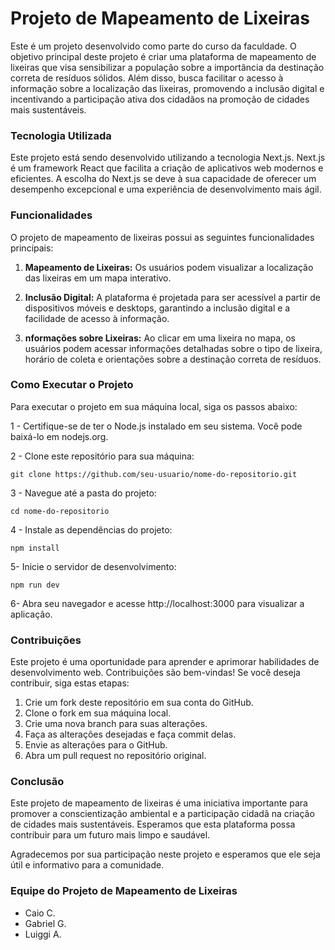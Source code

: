 # Projeto de Mapeamento de Lixeiras

Este é um projeto desenvolvido como parte do curso da faculdade. O objetivo principal deste projeto é criar uma plataforma de mapeamento de lixeiras que visa sensibilizar a população sobre a importância da destinação correta de resíduos sólidos. Além disso, busca facilitar o acesso à informação sobre a localização das lixeiras, promovendo a inclusão digital e incentivando a participação ativa dos cidadãos na promoção de cidades mais sustentáveis.

### Tecnologia Utilizada

Este projeto está sendo desenvolvido utilizando a tecnologia Next.js. Next.js é um framework React que facilita a criação de aplicativos web modernos e eficientes. A escolha do Next.js se deve à sua capacidade de oferecer um desempenho excepcional e uma experiência de desenvolvimento mais ágil.

### Funcionalidades

O projeto de mapeamento de lixeiras possui as seguintes funcionalidades principais:

1. **Mapeamento de Lixeiras:** Os usuários podem visualizar a localização das lixeiras em um mapa interativo.

2. **Inclusão Digital:** A plataforma é projetada para ser acessível a partir de dispositivos móveis e desktops, garantindo a inclusão digital e a facilidade de acesso à informação.

3. **nformações sobre Lixeiras:** Ao clicar em uma lixeira no mapa, os usuários podem acessar informações detalhadas sobre o tipo de lixeira, horário de coleta e orientações sobre a destinação correta de resíduos.

### Como Executar o Projeto

Para executar o projeto em sua máquina local, siga os passos abaixo:

1 - Certifique-se de ter o Node.js instalado em seu sistema. Você pode baixá-lo em nodejs.org.

2 - Clone este repositório para sua máquina:

```
git clone https://github.com/seu-usuario/nome-do-repositorio.git
```

3 - Navegue até a pasta do projeto:

```
cd nome-do-repositorio
```

4 - Instale as dependências do projeto:

```
npm install
```

5- Inicie o servidor de desenvolvimento:

```
npm run dev
```

6- Abra seu navegador e acesse http://localhost:3000 para visualizar a aplicação.

### Contribuições

Este projeto é uma oportunidade para aprender e aprimorar habilidades de desenvolvimento web. Contribuições são bem-vindas! Se você deseja contribuir, siga estas etapas:

1. Crie um fork deste repositório em sua conta do GitHub.
2. Clone o fork em sua máquina local.
3. Crie uma nova branch para suas alterações.
4. Faça as alterações desejadas e faça commit delas.
5. Envie as alterações para o GitHub.
6. Abra um pull request no repositório original.

### Conclusão

Este projeto de mapeamento de lixeiras é uma iniciativa importante para promover a conscientização ambiental e a participação cidadã na criação de cidades mais sustentáveis. Esperamos que esta plataforma possa contribuir para um futuro mais limpo e saudável.

Agradecemos por sua participação neste projeto e esperamos que ele seja útil e informativo para a comunidade.

### Equipe do Projeto de Mapeamento de Lixeiras

- Caio C.
- Gabriel G.
- Luiggi A.
